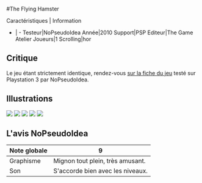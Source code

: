 #The Flying Hamster

Caractéristiques | Information
- | -
Testeur|NoPseudoIdea
Année|2010
Support|PSP
Editeur|The Game Atelier
Joueurs|1
Scrolling|hor

## Critique
Le jeu étant strictement identique, rendez-vous <a href="index.php?page=fiche&id=1424"> sur la fiche du jeu</a>  testé sur Playstation 3 par NoPseudoIdea.

## Illustrations
![](http://www.shmup.com/images/thumbs/img_fiche_1_1427.jpg)
![](http://www.shmup.com/images/thumbs/img_fiche_2_1427.jpg)
![](http://www.shmup.com/images/thumbs/)
![](http://www.shmup.com/images/thumbs/)
![](http://www.shmup.com/images/thumbs/)

## L'avis NoPseudoIdea
Note globale|9
-|-
Graphisme|Mignon tout plein, très amusant.
Son|S'accorde bien avec les niveaux.
